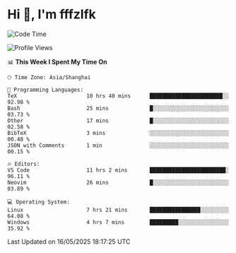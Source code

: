# Hi 👋, I'm fffzlfk

<!--START_SECTION:waka-->
![Code Time](http://img.shields.io/badge/Code%20Time-1%2C307%20hrs%2014%20mins-blue)

![Profile Views](http://img.shields.io/badge/Profile%20Views-0-blue)

📊 **This Week I Spent My Time On** 

```text
🕑︎ Time Zone: Asia/Shanghai

💬 Programming Languages: 
TeX                      10 hrs 40 mins      ███████████████████████░░   92.98 % 
Bash                     25 mins             █░░░░░░░░░░░░░░░░░░░░░░░░   03.73 % 
Other                    17 mins             █░░░░░░░░░░░░░░░░░░░░░░░░   02.58 % 
BibTeX                   3 mins              ░░░░░░░░░░░░░░░░░░░░░░░░░   00.48 % 
JSON with Comments       1 min               ░░░░░░░░░░░░░░░░░░░░░░░░░   00.15 % 

🔥 Editors: 
VS Code                  11 hrs 2 mins       ████████████████████████░   96.11 % 
Neovim                   26 mins             █░░░░░░░░░░░░░░░░░░░░░░░░   03.89 % 

💻 Operating System: 
Linux                    7 hrs 21 mins       ████████████████░░░░░░░░░   64.08 % 
Windows                  4 hrs 7 mins        █████████░░░░░░░░░░░░░░░░   35.92 % 
```


 Last Updated on 16/05/2025 18:17:25 UTC
<!--END_SECTION:waka-->
